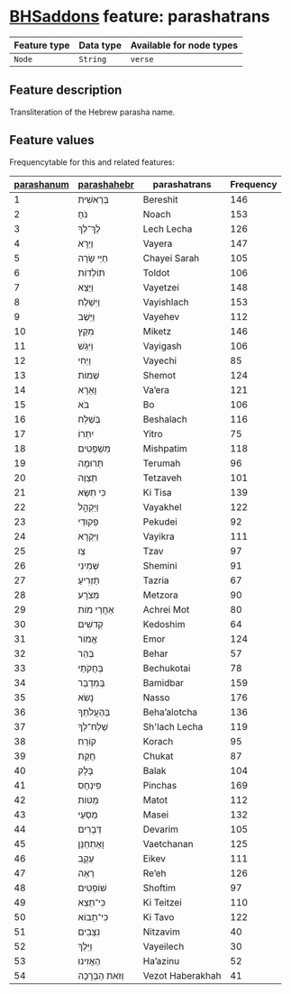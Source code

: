 # [BHSaddons](https://github.com/tonyjurg/BHSaddons) feature: parashatrans

Feature type | Data type | Available for node types
---  | --- | --- 
`Node`|`String`|`verse`

## Feature description

Transliteration of the Hebrew parasha name.

## Feature values

Frequencytable for this and related features:

| [parashanum](parashanum.md) | [parashahebr](parashahebr.md)     | parashatrans   | Frequency |
|------------|------------------|----------------|-------|
| 1          | בְּרֵאשִׁית     | Bereshit       | 146   |
| 2          | נֹחַ            | Noach          | 153   |
| 3          | לֶךְ־לְךָ       | Lech Lecha     | 126   |
| 4          | וַיֵּרָא        | Vayera         | 147   |
| 5          | חַיֵּי שָֹרָה   | Chayei Sarah   | 105   |
| 6          | תּוֹלְדוֹת     | Toldot         | 106   |
| 7          | וַיֵּצֵא        | Vayetzei       | 148   |
| 8          | וַיִּשְׁלַח    | Vayishlach     | 153   |
| 9          | וַיֵּשֶׁב      | Vayehev        | 112   |
| 10         | מִקֵּץ        | Miketz         | 146   |
| 11         | וַיִּגַּשׁ     | Vayigash       | 106   |
| 12         | וַיְחִי       | Vayechi        | 85    |
| 13         | שְׁמוֹת        | Shemot         | 124   |
| 14         | וָאֵרָא        | Va’era         | 121   |
| 15         | בֹּא           | Bo             | 106   |
| 16         | בְּשַׁלַּח     | Beshalach      | 116   |
| 17         | יִתְרוֹ       | Yitro          | 75    |
| 18         | מִּשְׁפָּטִים | Mishpatim      | 118   |
| 19         | תְּרוּמָה     | Terumah        | 96    |
| 20         | תְּצַוֶּה      | Tetzaveh       | 101   |
| 21         | כִּי תִשָּׂא    | Ki Tisa        | 139   |
| 22         | וַיַּקְהֵ֣ל    | Vayakhel       | 122   |
| 23         | פְקוּדֵי       | Pekudei        | 92    |
| 24         | וַיִּקְרָא     | Vayikra        | 111   |
| 25         | צַו            | Tzav           | 97    |
| 26         | שְּׁמִינִי     | Shemini        | 91    |
| 27         | תַזְרִיעַ      | Tazria         | 67    |
| 28         | מְּצֹרָע       | Metzora        | 90    |
| 29         | אַחֲרֵי מוֹת    | Achrei Mot     | 80    |
| 30         | קְדשִׁים      | Kedoshim       | 64    |
| 31         | אֱמוֹר         | Emor           | 124   |
| 32         | בְּהַר        | Behar          | 57    |
| 33         | בְּחֻקֹּתַי    | Bechukotai     | 78    |
| 34         | בְּמִדְבַּר    | Bamidbar       | 159   |
| 35         | נָשׂא         | Nasso          | 176   |
| 36         | בְּהַעֲלֹתְךָ | Beha’alotcha   | 136   |
| 37         | שְׁלַח־לְךָ   | Sh'lach Lecha  | 119   |
| 38         | קוֹרַח         | Korach         | 95    |
| 39         | חֻקַּת         | Chukat         | 87    |
| 40         | בָּלָק         | Balak          | 104   |
| 41         | פִּינְחָס     | Pinchas        | 169   |
| 42         | מַּטּוֹת       | Matot          | 112   |
| 43         | מַסְעֵי       | Masei          | 132   |
| 44         | דְּבָרִים      | Devarim        | 105   |
| 45         | וָאֶתְחַנַּן   | Vaetchanan     | 125   |
| 46         | עֵקֶב         | Eikev          | 111   |
| 47         | רְאֵה          | Re’eh          | 126   |
| 48         | שׁוֹפְטִים    | Shoftim        | 97    |
| 49         | כִּי־תֵצֵא    | Ki Teitzei     | 110   |
| 50         | כִּי־תָבוֹא   | Ki Tavo        | 122   |
| 51         | נִצָּבִים     | Nitzavim       | 40    |
| 52         | וַיֵּלֶךְ     | Vayeilech      | 30    |
| 53         | הַאֲזִינוּ    | Ha’azinu       | 52    |
| 54         | וְזֹאת הַבְּרָכָה | Vezot Haberakhah | 41    |
